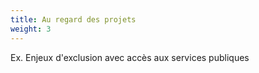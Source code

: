 ```yaml
---
title: Au regard des projets
weight: 3
---
```


Ex. Enjeux d'exclusion avec accès aux services publiques